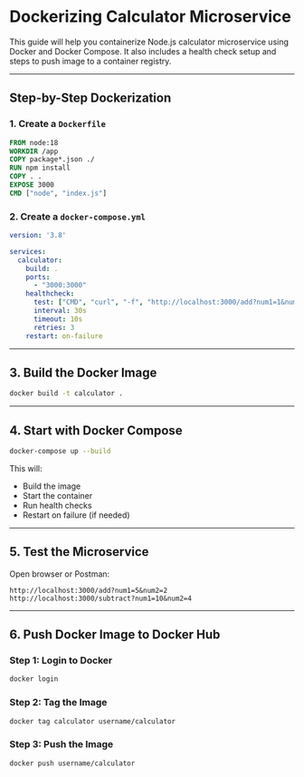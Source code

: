 
# Dockerizing Calculator Microservice

This guide will help you containerize Node.js calculator microservice using Docker and Docker Compose. It also includes a health check setup and steps to push image to a container registry.

---

## Step-by-Step Dockerization

### 1. Create a `Dockerfile`

```Dockerfile
FROM node:18
WORKDIR /app
COPY package*.json ./
RUN npm install
COPY . .
EXPOSE 3000
CMD ["node", "index.js"]
```

### 2. Create a `docker-compose.yml`

```yaml
version: '3.8'

services:
  calculator:
    build: .
    ports:
      - "3000:3000"
    healthcheck:
      test: ["CMD", "curl", "-f", "http://localhost:3000/add?num1=1&num2=1"]
      interval: 30s
      timeout: 10s
      retries: 3
    restart: on-failure
```

---

## 3. Build the Docker Image

```bash
docker build -t calculator .
```

---

## 4. Start with Docker Compose

```bash
docker-compose up --build
```

This will:
- Build the image
- Start the container
- Run health checks
- Restart on failure (if needed)

---

## 5. Test the Microservice

Open browser or Postman:

```
http://localhost:3000/add?num1=5&num2=2
http://localhost:3000/subtract?num1=10&num2=4
```

---

## 6. Push Docker Image to Docker Hub

### Step 1: Login to Docker

```bash
docker login
```

### Step 2: Tag the Image

```bash
docker tag calculator username/calculator
```

### Step 3: Push the Image

```bash
docker push username/calculator
```
